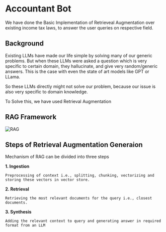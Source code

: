 # **Accountant Bot**


We have done the Basic Implementation of Retrieveal Augmentation over existing income tax laws, to answer the user queries on respective field.


## **Background**


Existing LLMs have made our life simple by solving many of our generic problems. But when these LLMs were asked a question which is very specific to certain domain, they hallucinate, and give very random/generic answers. This is the case with even the state of art models like GPT or LLama.

So these LLMs directly might not solve our problem, because our issue is also very specific to domain knowledge.

To Solve this, we have used Retrieval Augmentation

## RAG Framework

![RAG](https://github.com/bhavarajunikhil/Accountant-Bot/assets/146332544/9d015ec7-3c7c-43af-86b9-7b502a460af9)


## **Steps of Retrieval Augmentation Generaion**

Mechanism of RAG can be divided into three steps

**1. Ingestion**

    Preprocessing of context i.e., splitting, chunking, vectorizing and storing these vectors in vector store.

**2. Retrieval**

    Retrieving the most relevant documents for the query i.e., closest documents.

**3. Synthesis**

    Adding the relevant context to query and generating answer in required format from an LLM
